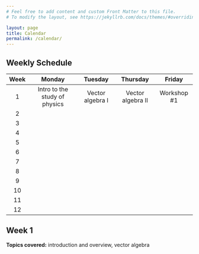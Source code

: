 ```yaml
---
# Feel free to add content and custom Front Matter to this file.
# To modify the layout, see https://jekyllrb.com/docs/themes/#overriding-theme-defaults

layout: page
title: Calendar
permalink: /calendar/
---
```


## Weekly Schedule

|   Week  | Monday | Tuesday | Thursday | Friday |
| :-----: | :------: | :----: | :---: | :---: |
|  1  |   Intro to the study of physics   | Vector algebra I |  Vector algebra II   |  Workshop #1   |
|  2  |      |  |      |      |
|  3  |      |  |      |      |
|  4  |      |  |      |      |
|  5  |      |  |      |      |
|  6  |      |  |      |      |
|  7  |      |  |      |      |
|  8  |      |  |      |      |
|  9  |      |  |      |      |
|  10 |      |  |      |      |
|  11 |      |  |      |      |
|  12 |      |  |      |      |


## Week 1
**Topics covered:** introduction and overview, vector algebra
